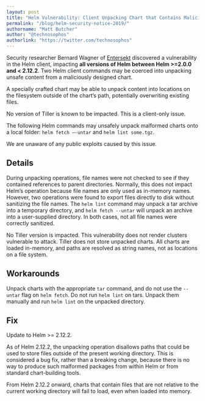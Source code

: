 ```yaml
---
layout: post
title: "Helm Vulnerability: Client Unpacking Chart that Contains Malicious Content"
permalink: "/blog/helm-security-notice-2019/"
authorname: "Matt Butcher"
author: "@technosophos"
authorlink: "https://twitter.com/technosophos"
---
```


Security researcher Bernard Wagner of [Entersekt](https://www.entersekt.com/) discovered a vulnerability in the Helm client, impacting **all versions of Helm between Helm >=2.0.0 and < 2.12.2**. Two Helm client commands may be coerced into unpacking unsafe content from a maliciously designed chart.

A specially crafted chart may be able to unpack content into locations on the filesystem outside of the chart’s path, potentially overwriting existing files.

No version of Tiller is known to be impacted. This is a client-only issue.

The following Helm commands may unsafely unpack malformed charts onto a local folder: `helm fetch –-untar` and `helm lint some.tgz`.

We are unaware of any public exploits caused by this issue.<!--more-->

## Details

During unpacking operations, file names were not checked to see if they contained references to parent directories. Normally, this does not impact Helm’s operation because file names are only used as in-memory names. However, two operations were found to export files directly to disk without sanitizing the file names. The `helm lint` command may unpack a tar archive into a temporary directory, and `helm fetch --untar` will unpack an archive into a user-supplied directory. In both cases, not all file names were correctly sanitized.

No Tiller version is impacted. This vulnerability does not render clusters vulnerable to attack. Tiller does not store unpacked charts. All charts are loaded in-memory, and paths are resolved as string names, not as locations on a file system.

## Workarounds

Unpack charts with the appropriate `tar` command, and do not use the `--untar` flag on `helm fetch`. Do not run `helm lint` on tars. Unpack them manually and run `helm lint` on the unpacked directory.

## Fix

Update to Helm >= 2.12.2.

As of Helm 2.12.2, the unpacking operation disallows paths that could be used to store files outside of the present working directory. This is considered a bug fix, rather than a breaking change, because there is no way to produce such malformed packages from within Helm or from standard chart-building tools.

From Helm 2.12.2 onward, charts that contain files that are not relative to the current working directory will fail to load, even when loaded into memory.
